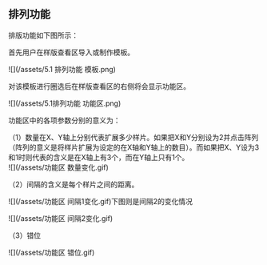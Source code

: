 ## 排列功能

排版功能如下图所示：

首先用户在样版查看区导入或制作模板。

![](/assets/5.1 排列功能 模板.png)

对该模板进行圈选后在样版查看区的右侧将会显示功能区。

![](/assets/5.1排列功能 功能区.png)

功能区中的各项参数分别的意义为：

（1）数量在X、Y轴上分别代表扩展多少样片。如果把X和Y分别设为2并点击阵列（阵列的意义是将样片扩展为设定的在X轴和Y轴上的数目）。而如果把X、Y设为3和1时则代表的含义是在X轴上有3个，而在Y轴上只有1个。  
![](/assets/功能区 数量变化.gif)

（2）间隔的含义是每个样片之间的距离。

![](/assets/功能区 间隔1变化.gif)下图则是间隔2的变化情况

![](/assets/功能区 间隔2变化.gif)

（3）错位

![](/assets/功能区 错位.gif)







